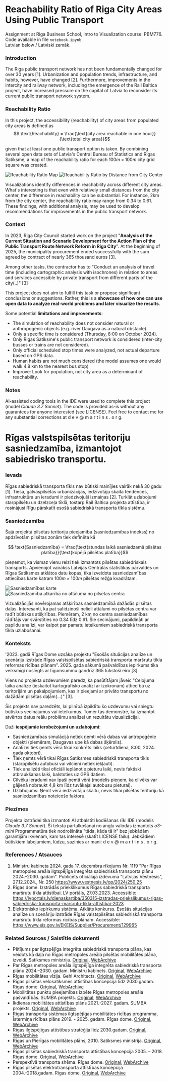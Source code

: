 # Reachability Ratio of Riga City Areas Using Public Transport
Assignment at Riga Business School, Intro to Visualization course: PBM776.
Code available in file `notebook.ipynb`.  
Latvian below / Latviski zemāk.

### Introduction
The Riga public transport network has not been fundamentally changed for over 30 years [1]. Urbanization and population trends, infrastructure, and habits, however, have changed [2]. Furthermore, improvements in the intercity and railway network, including the emergence of the Rail Baltica project, have increased pressure on the capital of Latvia to reconsider its current public transport network system.


### Reachability Ratio
In this project, the accessibility (reachability) of city areas from populated city areas is defined as
$$ \text{Reachability} = \frac{\text{city area reachable in one hour}}{\text{total city area}}$$

given that at least one public transport option is taken. By combining several open data sets of Latvia's Central Bureau of Statistics and Rigas Satiksme, a map of the reachability ratio for each $100m \times 100m$ city grid square was created.


![Reachability Ratio Map](reachability_ratio_map_en.png "Reachability ratio map")
![Reachability Ratio by Distance from City Center](reachability_ratio_en.png "Reachability Ratio by Distance from City Center")

Visualizations identify differences in reachability across different city areas. What's interesting is that even with relatively small distances from the city center, the difference in reachability can be substantial. For instance, 2km from the city center, the reachability ratio may range from 0.34 to 0.61. These findings, with additional analysis, may be used to develop recommendations for improvements in the public transport network.


### Context

In 2023, Riga City Council started work on the project "**Analysis of the Current Situation and Scenario Development for the Action Plan of the Public Transport Route Network Reform in Riga City**". At the beginning of 2025, the municipality procurement ended successfully with the sum agreed by contract of nearly 365 thousand euros [3].

Among other tasks, the contractor has to "Conduct an analysis of travel time (including cartographic analysis with isochrones) in relation to areas and services accessible by private transport from different parts of the city(..)" [3]

This project does not aim to fulfill this task or propose significant conclusions or suggestions. Rather, this is a **showcase of how one can use open data to analyze real-world problems and later visualize the results**.

Some potential **limitations and improvements**:
- The simulation of reachability does not consider natural or anthropogenic objects (e.g. river Daugava as a natural obstacle).
- Only a specific time is considered (Thursday, 8:00 on October 2024).
- Only Rigas Satiksme's public transport network is considered (inter-city busses or trains are not considered).
- Only official scheduled stop times were analyzed, not actual departure based on GPS data.
- Human habits are not much considered (the model assumes one would walk 4.8 km to the nearest bus stop)
- Improve: Look for population, not city area as a determinant of reachability.


### Notes
AI-assisted coding tools in the IDE were used to complete this project (model *Claude 3.7 Sonnet*). The code is provided as-is without any guarantees for anyone interested (see LICENSE). Feel free to contact me for any substantial corrections at d e v @ m a r t i n s . o r g.



# Rīgas valstspilsētas teritoriju sasniedzamība, izmantojot sabiedrisko transportu.
### Ievads
Rīgas sabiedriskā transporta tīkls nav būtiski mainījies vairāk nekā 30 gadu [1]. Tiesa, galvaspilsētas urbanizācijas, iedzīvotāju skaita tendences, infrastruktūra un ieradumi ir piedzīvojuši izmaiņas [2]. Turklāt uzlabojumi starppilsētu un dzelzceļa tīklā, tostarp Rail Baltica projekta attīstība, ir rosinājusi Rīgu pārskatīt esošā sabiedriskā transporta tīkla sistēmu.


### Sasniedzamība
Šajā projektā pilsētas teritoriju pieejamība (sasniedzamības indekss) no apdzīvotām pilsētas zonām tiek definēta kā

$$ \text{Sasniedzamība} = \frac{\text{stundas laikā sasniedzamā pilsētas platība}}{\text{kopējā pilsētas platība}}$$

pieņemot, ka vismaz vienu reizi tiek izmantots pilsētas sabiedriskais transports. Apvienojot vairākss Latvijas Centrālās statistikas pārvaldes un Rīgas Satiksmes atklātos datu kopas, tika izveidota sasniedzamības attiecības karte katram $100m \times 100m$ pilsētas režģa kvadrātam.

![Sasniedzamības karte](reachability_ratio_map_lv.png "Sasniedzamības karte")
![Sasniedzamība atkarībā no attāluma no pilsētas centra](reachability_ratio_lv.png "Sasniedzamība atkarībā no attāluma no pilsētas centra")

Vizualizācijās novērojamas atšķirības sasniedzamībā dažādās pilsētas daļās. Interesanti, ka pat salīdzinoši nelieli attālumi no pilsētas centra var radīt būtiskas atšķirības. Piemēram, 2 km no centra sasniedzamības rādītājs var svārstīties no 0.34 līdz 0.61. Šie secinājumi, papildināti ar papildu analīzi, var kalpot par pamatu ieteikumiem sabiedriskā transporta tīkla uzlabošanai.


### Konteksts
'2023. gadā Rīgas Dome uzsāka projektu "Esošās situācijas analīze un scenāriju izstrāde Rīgas valstspilsētas sabiedriskā transporta maršrutu tīkla reformas rīcības plānam". 2025. gada sākumā pašvaldības iepirkums tika veiksmīgi noslēgts ar līgumsummu gandrīz 365 tūkstoši eiro [3].

Viens no projekta uzdevumiem paredz, ka pasūtītājam jāveic "Ceļojuma laika analīze (ieskaitot kartogrāfisko analīzi ar izokronām) attiecībā uz teritorijām un pakalpojumiem, kas ir pieejami ar privāto transportu no dažādām pilsētas daļām(...)" [3].

Šis projekts nav paredzēts, lai pilnībā izpildītu šo uzdevumu vai sniegtu būtiskus secinājumus vai ieteikumus. Tomēr tas demonstrē, kā izmantot atvērtos datus reālu problēmu analīzei un rezultātu vizualizācijai.

Daži **iespējamie ierobežojumi un uzlabojumi**:

- Sasniedzamības simulācijā netiek ņemti vērā dabas vai antropogēnie objekti (piemēram, Daugavas upe kā dabas šķērslis).
- Analīzei tiek ņemts vērā tikai konkrēts laiks (ceturtdiena, 8:00, 2024. gada oktobrī).
- Tiek ņemts vērā tikai Rīgas Satiksmes sabiedriskā transporta tīkls (starppilsētu autobusi vai vilcieni netiek iekļauti).
- Tiek analizēti tikai oficiāli ieplānotie pieturu laiki, nevis faktiski atbraukšanas laiki, balstoties uz GPS datiem.
- Cilvēku ieradumi nav īpaši ņemti vērā (modelis pieņem, ka cilvēks var gājienā nobraukt 4,8 km līdz tuvākajai autobusu pieturai).
- Uzlabojums: Ņemt vērā iedzīvotāju skaitu, nevis tikai pilsētas teritoriju kā sasniedzamības noteicošo faktoru.

### Piezīmes
Projekta izstrādei tika izmantoti AI atbalstīti kodēšanas rīki IDE (modelis *Claude 3.7 Sonnet*). Šī teksta pārtulkošanai no angļu valodas izmantots *o3-mini* Programmatūra tiek nodrošināta "tāda, kāda tā ir" bez jebkādām garantijām ikvienam, kam tas interesē (skatīt LICENSE failu). Jebkādiem būtiskiem labojumiem, lūdzu, sazinies ar mani: d e v @ m a r t i n s . o r g.


### References / Atsauces

1. Ministru kabineta 2024. gada 17. decembra rīkojums Nr. 1119 "Par Rīgas metropoles areāla ilgtspējīga integrēta sabiedriskā transporta plānu 2024.–2030. gadam". Publicēts oficiālajā izdevumā "Latvijas Vēstnesis", 27.12.2024., Nr. 250 https://www.vestnesis.lv/op/2024/250.25
2. Rīgas dome. Izstrādās priekšlikumus Rīgas sabiedriskā transporta maršrutu tīkla attīstībai. LV portāls, 27.03.2023.
Accessible: https://lvportals.lv/dienaskartiba/350315-izstradas-priekslikumus-rigas-sabiedriska-transporta-marsrutu-tikla-attistibai-2023
3. Elektronisko iepirkumu sistēma. Atklāts konkurss. Esošās situācijas analīze un scenāriju izstrāde Rīgas valstspilsētas sabiedriskā transporta maršrutu tīkla reformas rīcības plānam. Accessible: https://www.eis.gov.lv/EKEIS/Supplier/Procurement/129965


### Related Sources / Saistītie dokumenti
- Pētījums par ilgtspējīga integrēta sabiedriskā transporta plāna, kas veidots kā daļa no Rīgas metropoles areāla pilsētas mobilitātes plāna, izveidi​. Satiksmes ministrija.  [Original](https://ppdb.mk.gov.lv/wp-content/uploads/2024/01/231121_SUMP_Petijuma_zinojums_gala_variants-1.pdf), [WebArchive](https://web.archive.org/web/20250304152900/https://ppdb.mk.gov.lv/wp-content/uploads/2024/01/231121_SUMP_Petijuma_zinojums_gala_variants-1.pdf)
- Par Rīgas metropoles areāla ilgtspējīga integrēta sabiedriskā transporta plānu 2024.–2030. gadam. Ministru kabinets. [Original](https://www.vestnesis.lv/op/2024/250.25), [WebArchive](https://web.archive.org/web/20250304153300/https://www.vestnesis.lv/op/2024/250.25)
- Rīgas mobilitātes vīzija. Gehl Architects. [Original](https://www.rdpad.lv/wp-content/uploads/2023/01/13.-LV-Vizija.pdf), [WebArchive](https://web.archive.org/web/20250304153329/https://www.rdpad.lv/wp-content/uploads/2023/01/13.-LV-Vizija.pdf)
- Rīgas pilsētas velosatiksmes attīstības koncepcija līdz 2030.gadam. Rīgas dome. [Original](https://sus.lv/sites/default/files/media/faili/R%C4%ABgas%20pils%C4%93tas%20velosatiksmes%20att%C4%ABst%C4%ABbas%20koncepcija%20l%C4%ABdz%202030.gadam%20%282023.gada%20redakcija%29.pdf), [WebArchive](https://web.archive.org/web/20250304153338/https://sus.lv/sites/default/files/media/faili/R%C4%ABgas%20pils%C4%93tas%20velosatiksmes%20att%C4%ABst%C4%ABbas%20koncepcija%20l%C4%ABdz%202030.gadam%20%282023.gada%20redakcija%29.pdf)
- Mobilitātes punktu pieejamības izpēte Rīgas metropoles areāla pašvaldībās. SUMBA projekts. [Original](https://www.bef.lv/wp-content/uploads/2022/04/Mobilitates_punktu_iespejamibas_izpete_FINAL-2.pdf), [WebArchive](https://web.archive.org/web/20250304153408/https://www.bef.lv/wp-content/uploads/2022/04/Mobilitates_punktu_iespejamibas_izpete_FINAL-2.pdf)
- Ikdienas mobilitātes attīstības plāns 2021.-2027. gadam. SUMBA projekts. [Original](https://www.bef.lv/wp-content/uploads/2021/05/SUMBA_mob.att-plans_11.05.2021_FINAL.pdf), [WebArchive](https://web.archive.org/web/20250304153424/https://www.bef.lv/wp-content/uploads/2021/05/SUMBA_mob.att-plans_11.05.2021_FINAL.pdf)
- Rīgas transporta sistēmas ilgtspējīgas mobilitātes rīcības programma, Īstermiņa rīcības plāns 2019. - 2025. gadam. Rīgas dome. [Original](https://www.rdpad.lv/wp-content/uploads/2019/04/2_MRP_2019_2025_Gala_versija.pdf), [WebArchive](https://web.archive.org/web/20250304153507/https://www.rdpad.lv/wp-content/uploads/2019/04/2_MRP_2019_2025_Gala_versija.pdf)
- Rīgas ilgtspējīgas attīstības stratēģija līdz 2030.gadam. [Original](https://www.rdpad.lv/wp-content/uploads/2014/11/STRATEGIJA_WEB.pdf), [WebArchive](https://web.archive.org/web/20250304153527/https://www.rdpad.lv/wp-content/uploads/2014/11/STRATEGIJA_WEB.pdf)
- Rīgas un Pierīgas mobilitātes plāns, 2010. Satiksmes ministrija. [Original](https://www.sam.gov.lv/sites/sam/files/content/p%C4%93t%C4%ABjumi/rpmp_gala_zinojums.pdf), [WebArchive](https://web.archive.org/web/20250304153551/https://www.sam.gov.lv/sites/sam/files/content/p%C4%93t%C4%ABjumi/rpmp_gala_zinojums.pdf)
- Rīgas pilsētas sabiedriskā transporta attīstības koncepcija 2005. – 2018. Rīgas dome. [Original](https://www.sus.lv/sites/default/files/media/faili/rigassabiedriskatransportaattistibaskoncepcija2005-2018.pdf), [WebArchive](https://web.archive.org/web/20250304153701/https://www.sus.lv/sites/default/files/media/faili/rigassabiedriskatransportaattistibaskoncepcija2005-2018.pdf)
- Perspektīvā transporta shēma. Rīgas dome. [Original](https://sus.lv/sites/default/files/media/faili/18_perspektiva_transporta_shema_1no2.pdf), [WebArchive](https://web.archive.org/web/20250304154019/https://sus.lv/sites/default/files/media/faili/18_perspektiva_transporta_shema_1no2.pdf)
- Rīgas pilsētas elektrotransporta attīstības koncepcija 2004.-2018.gadam. Rīgas dome. [Original](http://riga.mashke.org/Elektrotransporta_%20koncepcija.doc), [WebArchive](https://web.archive.org/web/20250304154004/http://riga.mashke.org/Elektrotransporta_%20koncepcija.doc)

